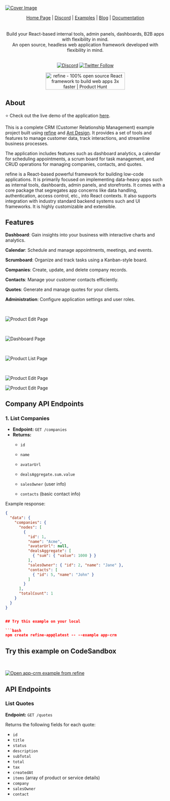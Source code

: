 [![Cover Image](https://refine.ams3.cdn.digitaloceanspaces.com/example-readmes/CRM/crm-readme-temp.png "Cover Image")](https://github.com/refinedev/refine)

<div align="center">
    <a href="https://refine.dev">Home Page</a> |
    <a href="https://discord.gg/refine">Discord</a> |
    <a href="https://refine.dev/examples/">Examples</a> |
    <a href="https://refine.dev/blog/">Blog</a> |
    <a href="https://refine.dev/docs/">Documentation</a>
</div>
</div>

<br />
<br />

<div align="center">Build your React-based internal tools, admin panels, dashboards, B2B apps with flexibility in mind.<br>An open source, headless web application framework developed with flexibility in mind.

<br />
<br />

[![Discord](https://img.shields.io/discord/837692625737613362.svg?label=&logo=discord&logoColor=ffffff&color=7389D8&labelColor=6A7EC2)](https://discord.gg/refine)
[![Twitter Follow](https://img.shields.io/twitter/follow/refine_dev?style=social)](https://twitter.com/refine_dev)

<a href="https://www.producthunt.com/posts/refine-3?utm_source=badge-top-post-badge&utm_medium=badge&utm_souce=badge-refine&#0045;3" target="_blank"><img src="https://api.producthunt.com/widgets/embed-image/v1/top-post-badge.svg?post_id=362220&theme=light&period=daily" alt="refine - 100&#0037;&#0032;open&#0032;source&#0032;React&#0032;framework&#0032;to&#0032;build&#0032;web&#0032;apps&#0032;3x&#0032;faster | Product Hunt" style="width: 250px; height: 54px;" width="250" height="54" /></a>

</div>

## About

⭐ Check out the live demo of the application [here](https://example.crm.refine.dev/).

This is a complete CRM (Customer Relationship Management) example project built using [refine](https://refine.dev/) and [Ant Design](https://ant.design/). It provides a set of tools and features to manage customer data, track interactions, and streamline business processes.

The application includes features such as dashboard analytics, a calendar for scheduling appointments, a scrum board for task management, and CRUD operations for managing companies, contacts, and quotes.

refine is a React-based powerful framework for building low-code applications. It is primarily focused on implementing data-heavy apps such as internal tools, dashboards, admin panels, and storefronts. It comes with a core package that segregates app concerns like data handling, authentication, access control, etc., into React contexts. It also supports integration with industry standard backend systems such and UI frameworks. It is highly customizable and extensible.

## Features

**Dashboard**: Gain insights into your business with interactive charts and analytics.

**Calendar**: Schedule and manage appointments, meetings, and events.

**Scrumboard**: Organize and track tasks using a Kanban-style board.

**Companies**: Create, update, and delete company records.

**Contacts**: Manage your customer contacts efficiently.

**Quotes**: Generate and manage quotes for your clients.

**Administration**: Configure application settings and user roles.

<br>

![Product Edit Page](https://refine.ams3.cdn.digitaloceanspaces.com/example-readmes/dashboard.png "Product Edit Page")

<br>

![Dashboard Page](https://refine.ams3.cdn.digitaloceanspaces.com/example-readmes/companies.png "Dashboard Page")

<br>

![Product List Page](https://refine.ams3.cdn.digitaloceanspaces.com/example-readmes/contacts.png "Product List Page")

<br>

![Product Edit Page](https://refine.ams3.cdn.digitaloceanspaces.com/example-readmes/sales-pipeline.png "Product Edit Page")
<br>

![Product Edit Page](https://refine.ams3.cdn.digitaloceanspaces.com/example-readmes/login.png "Product Edit Page")

## Company API Endpoints

### 1. List Companies

- **Endpoint:** `GET /companies`
- **Returns:**
  - `id`
  - `name`
  - `avatarUrl`
  - `dealsAggregate.sum.value`

  - `salesOwner` (user info)
  - `contacts` (basic contact info)

Example response:

```json
{
  "data": {
    "companies": {
      "nodes": [
        {
          "id": 1,
          "name": "Acme",
          "avatarUrl": null,
          "dealsAggregate": [
            { "sum": { "value": 1000 } }
          ],
          "salesOwner": { "id": 2, "name": "Jane" },
          "contacts": [
            { "id": 5, "name": "John" }
          ]
        }
      ],
      "totalCount": 1
    }
  }
}


## Try this example on your local

```bash
npm create refine-app@latest -- --example app-crm
```

## Try this example on CodeSandbox

<br/>

[![Open app-crm example from refine](https://codesandbox.io/static/img/play-codesandbox.svg)](https://codesandbox.io/embed/github/refinedev/refine/tree/master/examples/app-crm?view=preview&theme=dark&codemirror=1)

## API Endpoints

### List Quotes

**Endpoint:** `GET /quotes`

Returns the following fields for each quote:

- `id`
- `title`
- `status`
- `description`
- `subTotal`
- `total`
- `tax`
- `createdAt`
- `items` (array of product or service details)
- `company`
- `salesOwner`
- `contact`

